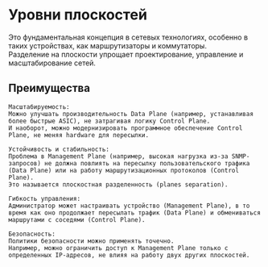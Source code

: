 # Уровни плоскостей

Это фундаментальная концепция в сетевых технологиях, особенно в таких устройствах, как маршрутизаторы и коммутаторы.\
Разделение на плоскости упрощает проектирование, управление и масштабирование сетей.

## Преимущества

```aiignore
Масштабируемость: 
Можно улучшать производительность Data Plane (например, устанавливая более быстрые ASIC), не затрагивая логику Control Plane. 
И наоборот, можно модернизировать программное обеспечение Control Plane, не меняя hardware для пересылки.

Устойчивость и стабильность: 
Проблема в Management Plane (например, высокая нагрузка из-за SNMP-запросов) не должна повлиять на пересылку пользовательского трафика (Data Plane) или на работу маршрутизационных протоколов (Control Plane). 
Это называется плоскостная разделенность (planes separation).

Гибкость управления: 
Администратор может настраивать устройство (Management Plane), в то время как оно продолжает пересылать трафик (Data Plane) и обмениваться маршрутами с соседями (Control Plane).

Безопасность: 
Политики безопасности можно применять точечно. 
Например, можно ограничить доступ к Management Plane только с определенных IP-адресов, не влияя на работу двух других плоскостей.
```

